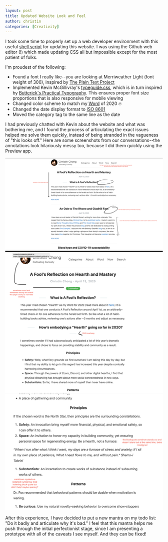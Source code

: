 ```yaml
---
layout: post
title: Updated Website Look and Feel
author: christin
categories: [Creativity]
---
```


I took some time to properly set up a web developer environment with this useful [shell script](https://github.com/monfresh/laptop) for updating this website. I was using the Github web editor (!) which made updating CSS all but impossible except for the most patient of folks.

I'm proudest of the following:
- Found a font I really like--you are looking at Merriweather Light (font weight of 300), inspired by [The Plain Text Project](https://plaintextproject.online/)
- Implemented Kevin McGillivray's [typeguide.css](https://github.com/kmcgillivray/typeguide.css), which is in turn inspired by [Butterick's Practical Typography](https://practicaltypography.com). This ensures proper font size proportions that is also responsive for mobile viewing
- Changed color scheme to match my [Word](https://christinchong.com/word) of 2020 🔥
- Changed the date display format to [ISO 8601](https://xkcd.com/1179)
- Moved the category tag to the same line as the date

I had previously chatted with Kevin about the website and what was bothering me, and I found the process of articulating the exact issues helped me solve them quickly, instead of being stranded in the vagueness of "this looks off." Here are some screenshots from our conversations--the annotations look hilariously messy too, because I did them quickly using the Preview app.

![Old Website 1](/images/2020-05-16-Old-Website-1.png)
![Old Website 2](/images/2020-05-16-Old-Website-2.png)
![Old Website 3](/images/2020-05-16-Old-Website-3.png)

After this experience, I have decided to put a new mantra on my todo list: "Do it badly and articulate why it's bad." I feel that this mantra helps me push through the initial perfectionist stage, since I am presenting a prototype with all of the caveats I see myself. And they can be fixed!